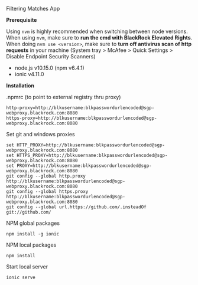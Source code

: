 Filtering Matches App

**Prerequisite**

Using `nvm` is highly recommended when switching between node versions. When using `nvm`, make sure to **run the cmd with BlackRock Elevated Rights**. When doing `nvm use <version>`, make sure to **turn off antivirus scan of http requests** in your machine (System tray > McAfee > Quick Settings > Disable Endpoint Security Scanners)
- node.js v10.15.0 (npm v6.4.1)
- ionic v4.11.0

**Installation**

.npmrc (to point to external registry thru proxy)
```
http-proxy=http://blkusername:blkpasswordurlencoded@sgp-webproxy.blackrock.com:8080
https-proxy=http://blkusername:blkpasswordurlencoded@sgp-webproxy.blackrock.com:8080
```

Set git and windows proxies
```
set HTTP_PROXY=http://blkusername:blkpasswordurlencoded@sgp-webproxy.blackrock.com:8080
set HTTPS_PROXY=http://blkusername:blkpasswordurlencoded@sgp-webproxy.blackrock.com:8080
set PROXY=http://blkusername:blkpasswordurlencoded@sgp-webproxy.blackrock.com:8080
git config --global http.proxy http://blkusername:blkpasswordurlencoded@sgp-webproxy.blackrock.com:8080
git config --global https.proxy http://blkusername:blkpasswordurlencoded@sgp-webproxy.blackrock.com:8080
git config --global url.https://github.com/.insteadOf git://github.com/
```

NPM global packages
```
npm install -g ionic
```

NPM local packages
```
npm install
```

Start local server
```
ionic serve
```